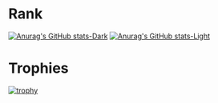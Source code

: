 # Rank

[![Anurag's GitHub stats-Dark](https://github-readme-stats.vercel.app/api?username=illyrius666&show_icons=true&theme=radical#gh-dark-mode-only)](https://github.com/anuraghazra/github-readme-stats#gh-dark-mode-only)
[![Anurag's GitHub stats-Light](https://github-readme-stats.vercel.app/api?username=illyrius666&show_icons=true&theme=default#gh-light-mode-only)](https://github.com/anuraghazra/github-readme-stats#gh-light-mode-only)

# Trophies

[![trophy](https://github-profile-trophy.vercel.app/?username=illyrius666&theme=onedark)](https://github.com/ryo-ma/github-profile-trophy)
